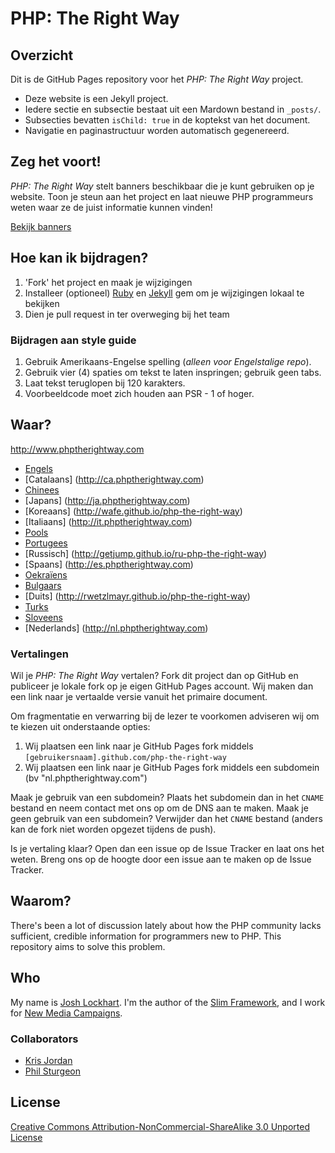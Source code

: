 # PHP: The Right Way

## Overzicht

Dit is de GitHub Pages repository voor het _PHP: The Right Way_ project.

* Deze website is een Jekyll project.
* Iedere sectie en subsectie bestaat uit een Mardown bestand in `_posts/`.
* Subsecties bevatten `isChild: true` in de koptekst van het document.
* Navigatie en paginastructuur worden automatisch gegenereerd.

## Zeg het voort!

_PHP: The Right Way_ stelt banners beschikbaar die je kunt gebruiken op je website. Toon je steun aan het project en laat
nieuwe PHP programmeurs weten waar ze de juist informatie kunnen vinden!

[Bekijk banners](http://www.phptherightway.com/banners.html)

## Hoe kan ik bijdragen?

1. 'Fork' het project en maak je wijzigingen
2. Installeer (optioneel) [Ruby](https://rvm.io/rvm/install/) en [Jekyll](https://github.com/mojombo/jekyll/) gem om je wijzigingen lokaal te bekijken
3. Dien je pull request in ter overweging bij het team

### Bijdragen aan style guide

1. Gebruik Amerikaans-Engelse spelling (*alleen voor Engelstalige repo*).
2. Gebruik vier (4) spaties om tekst te laten inspringen; gebruik geen tabs.
3. Laat tekst teruglopen bij 120 karakters.
4. Voorbeeldcode moet zich houden aan PSR - 1 of hoger.

## Waar?

<http://www.phptherightway.com>

* [Engels](http://www.phptherightway.com)
* [Catalaans] (http://ca.phptherightway.com)
* [Chinees](http://wulijun.github.com/php-the-right-way)
* [Japans] (http://ja.phptherightway.com)
* [Koreaans] (http://wafe.github.io/php-the-right-way)
* [Italiaans] (http://it.phptherightway.com)
* [Pools](http://pl.phptherightway.com)
* [Portugees](http://br.phptherightway.com)
* [Russisch] (http://getjump.github.io/ru-php-the-right-way)
* [Spaans] (http://es.phptherightway.com)
* [Oekraïens](http://iflista.github.com/php-the-right-way)
* [Bulgaars](http://bg.phptherightway.com)
* [Duits] (http://rwetzlmayr.github.io/php-the-right-way)
* [Turks](http://hkulekci.github.io/php-the-right-way/)
* [Sloveens](http://sl.phptherightway.com)
* [Nederlands] (http://nl.phptherightway.com)

### Vertalingen

Wil je _PHP: The Right Way_ vertalen? Fork dit project dan op GitHub en publiceer je lokale fork op je eigen GitHub Pages account. Wij maken dan een link naar je vertaalde versie vanuit het primaire document.

Om fragmentatie en verwarring bij de lezer te voorkomen adviseren wij om te kiezen uit onderstaande opties:

1. Wij plaatsen een link naar je GitHub Pages fork middels `[gebruikersnaam].github.com/php-the-right-way`
2. Wij plaatsen een link naar je GitHub Pages fork middels een subdomein (bv "nl.phptherightway.com")

Maak je gebruik van een subdomein? Plaats het subdomein dan in het `CNAME` bestand en neem contact met ons op om de DNS aan te maken.
Maak je geen gebruik van een subdomein? Verwijder dan het `CNAME` bestand (anders kan de fork niet worden opgezet tijdens de push).

Is je vertaling klaar? Open dan een issue op de Issue Tracker en laat ons het weten. Breng ons op de hoogte door een issue aan te maken op de Issue Tracker.

## Waarom?

There's been a lot of discussion lately about how the PHP community lacks sufficient, credible information for programmers new to PHP. This repository aims to solve this problem.

## Who

My name is [Josh Lockhart](http://twitter.com/codeguy). I'm the author of the [Slim Framework](http://www.slimframework.com/), and I work for [New Media Campaigns](http://www.newmediacampaigns.com/).

### Collaborators

* [Kris Jordan](http://krisjordan.com/)
* [Phil Sturgeon](http://philsturgeon.co.uk/)

## License

[Creative Commons Attribution-NonCommercial-ShareAlike 3.0 Unported License](http://creativecommons.org/licenses/by-nc-sa/3.0/)
